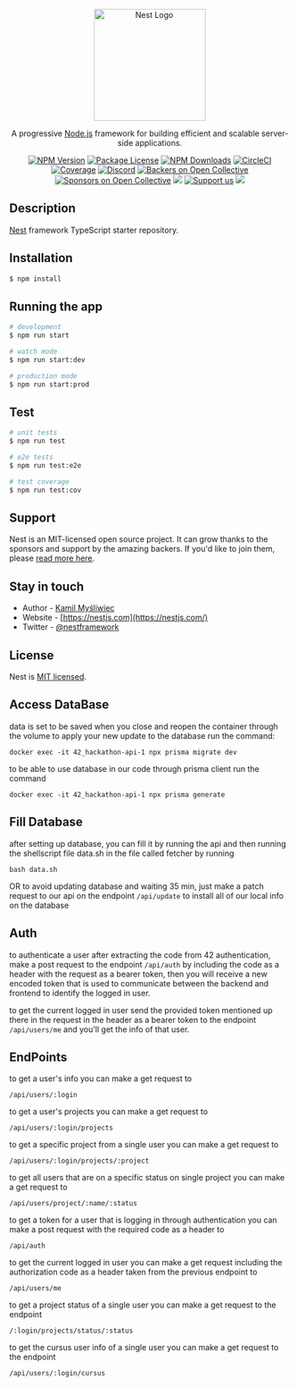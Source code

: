 <p align="center">
  <a href="http://nestjs.com/" target="blank"><img src="https://nestjs.com/img/logo-small.svg" width="200" alt="Nest Logo" /></a>
</p>

[circleci-image]: https://img.shields.io/circleci/build/github/nestjs/nest/master?token=abc123def456
[circleci-url]: https://circleci.com/gh/nestjs/nest

  <p align="center">A progressive <a href="http://nodejs.org" target="_blank">Node.js</a> framework for building efficient and scalable server-side applications.</p>
    <p align="center">
<a href="https://www.npmjs.com/~nestjscore" target="_blank"><img src="https://img.shields.io/npm/v/@nestjs/core.svg" alt="NPM Version" /></a>
<a href="https://www.npmjs.com/~nestjscore" target="_blank"><img src="https://img.shields.io/npm/l/@nestjs/core.svg" alt="Package License" /></a>
<a href="https://www.npmjs.com/~nestjscore" target="_blank"><img src="https://img.shields.io/npm/dm/@nestjs/common.svg" alt="NPM Downloads" /></a>
<a href="https://circleci.com/gh/nestjs/nest" target="_blank"><img src="https://img.shields.io/circleci/build/github/nestjs/nest/master" alt="CircleCI" /></a>
<a href="https://coveralls.io/github/nestjs/nest?branch=master" target="_blank"><img src="https://coveralls.io/repos/github/nestjs/nest/badge.svg?branch=master#9" alt="Coverage" /></a>
<a href="https://discord.gg/G7Qnnhy" target="_blank"><img src="https://img.shields.io/badge/discord-online-brightgreen.svg" alt="Discord"/></a>
<a href="https://opencollective.com/nest#backer" target="_blank"><img src="https://opencollective.com/nest/backers/badge.svg" alt="Backers on Open Collective" /></a>
<a href="https://opencollective.com/nest#sponsor" target="_blank"><img src="https://opencollective.com/nest/sponsors/badge.svg" alt="Sponsors on Open Collective" /></a>
  <a href="https://paypal.me/kamilmysliwiec" target="_blank"><img src="https://img.shields.io/badge/Donate-PayPal-ff3f59.svg"/></a>
    <a href="https://opencollective.com/nest#sponsor"  target="_blank"><img src="https://img.shields.io/badge/Support%20us-Open%20Collective-41B883.svg" alt="Support us"></a>
  <a href="https://twitter.com/nestframework" target="_blank"><img src="https://img.shields.io/twitter/follow/nestframework.svg?style=social&label=Follow"></a>
</p>
  <!--[![Backers on Open Collective](https://opencollective.com/nest/backers/badge.svg)](https://opencollective.com/nest#backer)
  [![Sponsors on Open Collective](https://opencollective.com/nest/sponsors/badge.svg)](https://opencollective.com/nest#sponsor)-->

## Description

[Nest](https://github.com/nestjs/nest) framework TypeScript starter repository.

## Installation

```bash
$ npm install
```

## Running the app

```bash
# development
$ npm run start

# watch mode
$ npm run start:dev

# production mode
$ npm run start:prod
```

## Test

```bash
# unit tests
$ npm run test

# e2e tests
$ npm run test:e2e

# test coverage
$ npm run test:cov
```

## Support

Nest is an MIT-licensed open source project. It can grow thanks to the sponsors and support by the amazing backers. If you'd like to join them, please [read more here](https://docs.nestjs.com/support).

## Stay in touch

- Author - [Kamil Myśliwiec](https://kamilmysliwiec.com)
- Website - [https://nestjs.com](https://nestjs.com/)
- Twitter - [@nestframework](https://twitter.com/nestframework)

## License

Nest is [MIT licensed](LICENSE).


## Access DataBase
data is set to be saved when you close and reopen the container through the volume
to apply your new update to the database run the command:
```
docker exec -it 42_hackathon-api-1 npx prisma migrate dev
```
to be able to use database in our code through prisma client run the command
```
docker exec -it 42_hackathon-api-1 npx prisma generate
```

## Fill Database
after setting up database, you can fill it by running the api and then running the shellscript file data.sh in the file called fetcher by running
```
bash data.sh
```
OR
to avoid updating database and waiting 35 min, just make a patch request to our api on the endpoint ```/api/update``` to install all of our local info on the database

## Auth
to authenticate a user after extracting the code from 42 authentication, make a post request to the endpoint ```/api/auth``` by including the code as a header with the request as a bearer token, then you will receive a new encoded token that is used to communicate between the backend and frontend to identify the logged in user.

to get the current logged in user send the provided token mentioned up there in the request in the header as a bearer token to the endpoint ```/api/users/me``` and you'll get the info of that user.

## EndPoints
to get a user's info you can make a get request to
```
/api/users/:login
```
to get a user's projects you can make a get request to
```
/api/users/:login/projects
```
to get a specific project from a single user you can make a get request to
```
/api/users/:login/projects/:project
```
to get all users that are on a specific status on single project you can make a get request to
```
/api/users/project/:name/:status
```
to get a token for a user that is logging in through authentication you can make a post request with the required code as a header to
```
/api/auth
```
to get the current logged in user you can make a get request including the authorization code as a header taken from the previous endpoint to
```
/api/users/me
```
to get a project status of a single user you can make a get request to the endpoint
```
/:login/projects/status/:status
```
to get the cursus user info of a single user you can make a get request to the endpoint
```
/api/users/:login/cursus
```
